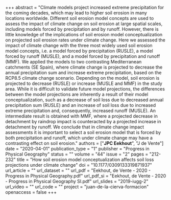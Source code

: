 +++
abstract = "Climate models project increased extreme precipitation for the coming decades, which may lead to higher soil erosion in many locations worldwide. Different soil erosion model concepts are used to assess the impact of climate change on soil erosion at large spatial scales, including models forced by precipitation and by runoff. However, there is little knowledge of the implications of soil erosion model conceptualization on projected soil erosion rates under climate change. Here we assessed the impact of climate change with the three most widely used soil erosion model concepts, i.e. a model forced by precipitation (RUSLE), a model forced by runoff (MUSLE), and a model forced by precipitation and runoff (MMF). We applied the models to two contrasting Mediterranean catchments (SE Spain), where climate change is projected to decrease the annual precipitation sum and increase extreme precipitation, based on the RCP8.5 climate change scenario. Depending on the model, soil erosion is projected to decrease (RUSLE) or increase (MUSLE and MMF) in the study area. While it is difficult to validate future model projections, the differences between the model projections are inherently a result of their model conceptualization, such as a decrease of soil loss due to decreased annual precipitation sum (RUSLE) and an increase of soil loss due to increased extreme precipitation and, consequently, increased runoff (MUSLE). An intermediate result is obtained with MMF, where a projected decrease in detachment by raindrop impact is counteracted by a projected increase in detachment by runoff. We conclude that in climate change impact assessments it is important to select a soil erosion model that is forced by both precipitation and runoff, which under climate change may have a contrasting effect on soil erosion."
authors = ["**JPC Eekhout**", "J de Vente"]
date = "2020-04-01"
publication_type = "1"
publisher = "Progress in Physical Geography"
status = ""
volume = "44"
issue = "2"
pages = "212-232"
title = "How soil erosion model conceptualization affects soil loss projections under climate change"
doi = "10.1177/0309133319871937"
url_article = ""
url_dataset = ""
url_pdf = "Eekhout, de Vente - 2020 - Progress in Physical Geography.pdf"
url_pdf_si = "Eekhout, de Vente - 2020 - Progress in Physical Geography SI.pdf"
url_slides = "2019-iugg-2"
url_video = ""
url_code = ""
project = "juan-de-la-cierva-formacion"
openaccess = false
+++